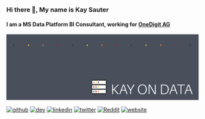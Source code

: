 ### Hi there 👋, My name is Kay Sauter
#### I am a MS Data Platform BI Consultant, working for [OneDigit AG](https://www.onedigit.ch/)
![I am a MS Data Platform BI Consultant](https://github.com/kaysauter/kaysauter/blob/main/KayOnData-github.jpg)




[<img src='https://cdn.jsdelivr.net/npm/simple-icons@3.0.1/icons/github.svg' alt='github' height='40'>](https://github.com/kaysauter)  [<img src='https://cdn.jsdelivr.net/npm/simple-icons@3.0.1/icons/dev-dot-to.svg' alt='dev' height='40'>](https://dev.to/kaysauter)  [<img src='https://cdn.jsdelivr.net/npm/simple-icons@3.0.1/icons/linkedin.svg' alt='linkedin' height='40'>](https://www.linkedin.com/in/kaysauter/)  [<img src='https://cdn.jsdelivr.net/npm/simple-icons@3.0.1/icons/twitter.svg' alt='twitter' height='40'>](https://twitter.com/kaysauter)  [<img src='https://cdn.jsdelivr.net/npm/simple-icons@3.0.1/icons/reddit.svg' alt='Reddit' height='40'>](https://www.reddit.com/user/kaysauter)  [<img src='https://cdn.jsdelivr.net/npm/simple-icons@3.0.1/icons/icloud.svg' alt='website' height='40'>](https://kayondata.com)  

